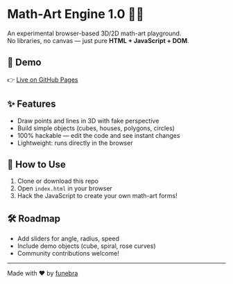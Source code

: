 # Math-Art Engine 1.0 🎨🧮

An experimental browser-based 3D/2D math-art playground.  
No libraries, no canvas — just pure **HTML + JavaScript + DOM**.

## 🚀 Demo
👉 [Live on GitHub Pages](https://funebra.github.io/math-art-engine/)

## ✨ Features
- Draw points and lines in 3D with fake perspective
- Build simple objects (cubes, houses, polygons, circles)
- 100% hackable — edit the code and see instant changes
- Lightweight: runs directly in the browser

## 📂 How to Use
1. Clone or download this repo
2. Open `index.html` in your browser
3. Hack the JavaScript to create your own math-art forms!

## 🛠 Roadmap
- Add sliders for angle, radius, speed
- Include demo objects (cube, spiral, rose curves)
- Community contributions welcome!

---

Made with ❤️ by [funebra](https://github.com/funebra)
